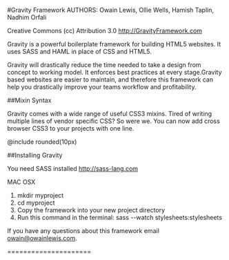 #Gravity Framework
AUTHORS: Owain Lewis, Ollie Wells, Hamish Taplin, Nadhim Orfali

Creative Commons (cc) Attribution 3.0
http://GravityFramework.com

Gravity is a powerful boilerplate framework for building HTML5 websites. It uses SASS and HAML in place of CSS and HTML5. 

Gravity will drastically reduce the time needed to take a design from concept to working model. It enforces best practices at every stage.Gravity based websites are easier to maintain, and therefore this framework can help you drastically improve your teams workflow and profitability.

##Mixin Syntax

Gravity comes with a wide range of useful CSS3 mixins. Tired of writing multiple lines of vendor specific CSS? So were we. You can now add cross browser CSS3 to your projects with one line.

@include rounded(10px)

##Installing Gravity

You need SASS installed http://sass-lang.com

MAC OSX

1. mkdir myproject
2. cd myproject
3. Copy the framework into your new project directory
4. Run this command in the terminal: sass --watch stylesheets:stylesheets

If you have any questions about this framework email owain@owainlewis.com.

=====================




